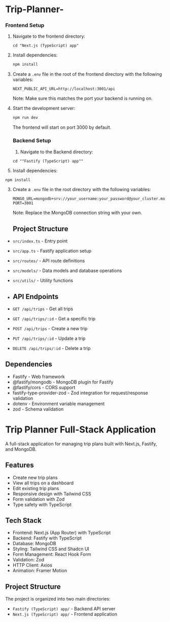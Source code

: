 # Trip-Planner-

### Frontend Setup

1. Navigate to the frontend directory:
   ```bas
   cd "Next.js (TypeScript) app"
   ```

2. Install dependencies:
   ```bash
   npm install
   ```

3. Create a `.env` file in the root of the frontend directory with the following variables:
   ```
   NEXT_PUBLIC_API_URL=http://localhost:3001/api
   ```
   Note: Make sure this matches the port your backend is running on.

4. Start the development server:
   ```bash
   npm run dev
   ```
   The frontend will start on port 3000 by default.

   ### Backend Setup

   1. Navigate to the Backend directory:
   ```bas
   cd ""Fastify (TypeScript) app""
   ```
  2. Install dependencies:
   ```bash
   npm install
   ```
3. Create a `.env` file in the root directory with the following variables:
   ```
   MONGO_URL=mongodb+srv://your_username:your_password@your_cluster.mongodb.net/trip_planner
   PORT=3001
   ```
   Note: Replace the MongoDB connection string with your own.
   ## Project Structure

- `src/index.ts` - Entry point
- `src/app.ts` - Fastify application setup
- `src/routes/` - API route definitions
- `src/models/` - Data models and database operations
- `src/utils/` - Utility functions
- ## API Endpoints

- `GET /api/trips` - Get all trips
- `GET /api/trips/:id` - Get a specific trip
- `POST /api/trips` - Create a new trip
- `PUT /api/trips/:id` - Update a trip
- `DELETE /api/trips/:id` - Delete a trip


## Dependencies

- Fastify - Web framework
- @fastify/mongodb - MongoDB plugin for Fastify
- @fastify/cors - CORS support
- fastify-type-provider-zod - Zod integration for request/response validation
- dotenv - Environment variable management
- zod - Schema validation


# Trip Planner Full-Stack Application

A full-stack application for managing trip plans built with Next.js, Fastify, and MongoDB.

## Features

- Create new trip plans
- View all trips on a dashboard
- Edit existing trip plans
- Responsive design with Tailwind CSS
- Form validation with Zod
- Type safety with TypeScript

## Tech Stack

- Frontend: Next.js (App Router) with TypeScript
- Backend: Fastify with TypeScript
- Database: MongoDB
- Styling: Tailwind CSS and Shadcn UI
- Form Management: React Hook Form
- Validation: Zod
- HTTP Client: Axios
- Animation: Framer Motion

## Project Structure

The project is organized into two main directories:

- `Fastify (TypeScript) app/` - Backend API server
- `Next.js (TypeScript) app/` - Frontend application


